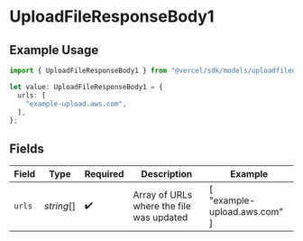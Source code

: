 # UploadFileResponseBody1

## Example Usage

```typescript
import { UploadFileResponseBody1 } from "@vercel/sdk/models/uploadfileop.js";

let value: UploadFileResponseBody1 = {
  urls: [
    "example-upload.aws.com",
  ],
};
```

## Fields

| Field                                    | Type                                     | Required                                 | Description                              | Example                                  |
| ---------------------------------------- | ---------------------------------------- | ---------------------------------------- | ---------------------------------------- | ---------------------------------------- |
| `urls`                                   | *string*[]                               | :heavy_check_mark:                       | Array of URLs where the file was updated | [<br/>"example-upload.aws.com"<br/>]     |